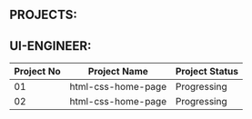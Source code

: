 ## PROJECTS:

## UI-ENGINEER:

| Project No | Project Name | Project Status |
|------------|--------------|----------------|
| 01         | html-css-home-page |  Progressing |
| 02         | html-css-home-page |  Progressing |